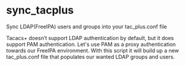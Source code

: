 # sync_tacplus
Sync LDAP(FreeIPA) users and groups into your tac_plus.conf file

Tacacs+ doesn’t support LDAP authentication by default, but it does support PAM authentication.
Let's use PAM as a proxy authentication towards our FreeIPA environment.
With this script it will build up a new tac_plus.conf file that populates our wanted LDAP groups and users.
